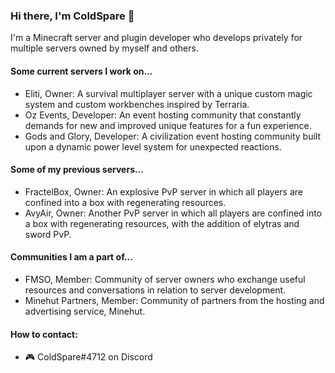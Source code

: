 <!--
**ColdSpare/ColdSpare** is a ✨ _special_ ✨ repository because its `README.md` (this file) appears on your GitHub profile.

Here are some ideas to get you started:

- 🔭 I’m currently working on ...
- 🌱 I’m currently learning ...
- 👯 I’m looking to collaborate on ...
- 🤔 I’m looking for help with ...
- 💬 Ask me about ...
- 📫 How to reach me: ...
- 😄 Pronouns: ...
- ⚡ Fun fact: ...
-->

### Hi there, I'm ColdSpare 👋
I'm a Minecraft server and plugin developer who develops privately for multiple servers owned by myself and others.

#### Some current servers I work on...
* Eliti, Owner: A survival multiplayer server with a unique custom magic system and custom workbenches inspired by Terraria.
* Oz Events, Developer: An event hosting community that constantly demands for new and improved unique features for a fun experience.
* Gods and Glory, Developer: A civilization event hosting community built upon a dynamic power level system for unexpected reactions.

#### Some of my previous servers...
* FractelBox, Owner: An explosive PvP server in which all players are confined into a box with regenerating resources.
* AvyAir, Owner: Another PvP server in which all players are confined into a box with regenerating resources, with the addition of elytras and sword PvP.

#### Communities I am a part of...
* FMSO, Member: Community of server owners who exchange useful resources and conversations in relation to server development.
* Minehut Partners, Member: Community of partners from the hosting and advertising service, Minehut.

#### How to contact:
* 🎮 ColdSpare#4712 on Discord
